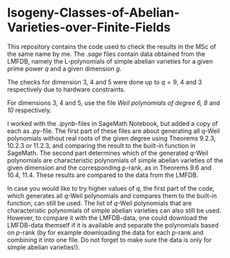 # Isogeny-Classes-of-Abelian-Varieties-over-Finite-Fields

This repository contains the code used to check the results in the MSc of the same name by me.
The *.sage* files contain data obtained from the LMFDB, namely the L-polynomials of simple abelian varieties for a given prime power $q$ and a given dimension $g$.

The checks for dimension $3$, $4$ and $5$ were done up to $q = 9$, $4$ and $3$ respectively due to hardware constraints.

For dimensions $3$, $4$ and $5$, use the file *Weil polynomials of degree 6, 8* and *10* respectively.

I worked with the *.ipynb*-files in SageMath Notebook, but added a copy of each as *.py*-file.
The first part of these files are about generating all q-Weil polynomials without real roots of the given degree using Theorems 9.2.3, 10.2.3 or 11.2.3, and comparing the result to the built-in function in SageMath. The second part determines which of the generated $q$-Weil polynomials are characteristic polynomials of simple abelian varieties of the given dimension and the corresponding p-rank, as in Theorems 9.6 and 10.4, 11.4. These results are compared to the data from the LMFDB.

In case you would like to try higher values of $q$, the first part of the code, which generates all $q$-Weil polynomials and compares them to the built-in function, can still be used. The list of $q$-Weil polynomials that are characteristic polynomials of simple abelian varieties can also still be used. However, to compare it with the LMFDB-data, one could download the LMFDB-data themself if it is available and separate the polynomials based on $p$-rank (by for example downloading the data for each $p$-rank and combining it into one file. Do not forget to make sure the data is only for simple abelian varieties!).
